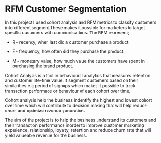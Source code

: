 # RFM Customer Segmentation
In this project I used cohort analysis and RFM metrics to classify customers into different segment.These makes it possible for marketers to target specific customers with communications. The RFM represent;

* R - recency, when last did a customer purchase a product.

* F - frequency, how often did they purchase the product.

* M - monetary value, how much value the customers have spent in purchasing the brand product.

Cohort Analysis is a tool in behavioural analytics that measures retention and customer life-time value. It segment customers based on their similarities e.g period of signups which makes it possible to track transaction performace or behaviour of each cohort over time.

Cohort analysis help the business indentify the highest and lowest cohort over time which will contribute to decision making that will help reduce churn and optimize revenue generation.

The aim of the project is to help the business understand its customers and their transaction performance inorder to improve customer marketing experience, relationship, loyalty, retention and reduce churn rate that will yield valueable revenue for the business.

